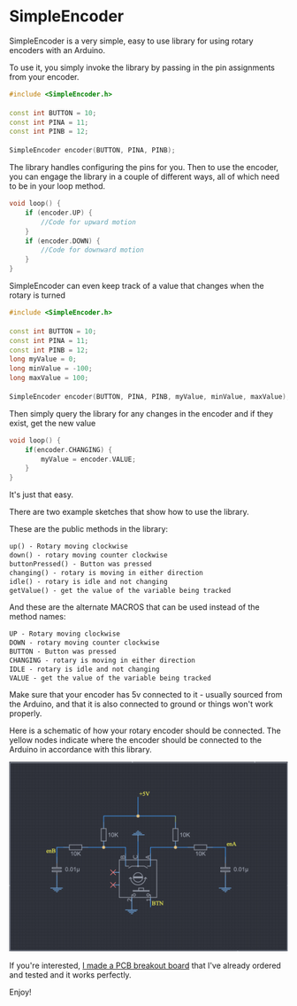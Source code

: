 # SimpleEncoder

SimpleEncoder is a very simple, easy to use library for using rotary encoders with an Arduino.

To use it, you simply invoke the library by passing in the pin assignments from your encoder.

```c++
#include <SimpleEncoder.h>

const int BUTTON = 10;
const int PINA = 11;
const int PINB = 12;

SimpleEncoder encoder(BUTTON, PINA, PINB);
```

The library handles configuring the pins for you. Then to use the encoder, you can engage the library
in a couple of different ways, all of which need to be in your loop method.

```c++
void loop() {
    if (encoder.UP) {
        //Code for upward motion
    }
    if (encoder.DOWN) {
        //Code for downward motion
    }
}
```

SimpleEncoder can even keep track of a value that changes when the rotary is turned

```c++
#include <SimpleEncoder.h>

const int BUTTON = 10;
const int PINA = 11;
const int PINB = 12;
long myValue = 0;
long minValue = -100;
long maxValue = 100;

SimpleEncoder encoder(BUTTON, PINA, PINB, myValue, minValue, maxValue);
```

Then simply query the library for any changes in the encoder and if they exist, get the new value

```c++
void loop() {
    if(encoder.CHANGING) {
        myValue = encoder.VALUE;
    }
}
```

It's just that easy. 

There are two example sketches that show how to use the library.

These are the public methods in the library:

```
up() - Rotary moving clockwise
down() - rotary moving counter clockwise
buttonPressed() - Button was pressed
changing() - rotary is moving in either direction
idle() - rotary is idle and not changing
getValue() - get the value of the variable being tracked
```

And these are the alternate MACROS that can be used instead of the method names:

```
UP - Rotary moving clockwise
DOWN - rotary moving counter clockwise
BUTTON - Button was pressed
CHANGING - rotary is moving in either direction
IDLE - rotary is idle and not changing
VALUE - get the value of the variable being tracked
```

Make sure that your encoder has 5v connected to it - usually sourced from the Arduino, and that it is also connected to ground or things won't work properly.

Here is a schematic of how your rotary encoder should be connected. The yellow nodes
indicate where the encoder should be connected to the Arduino in accordance
with this library. 

![Schematic](./img/Schematic.png)

If you're interested, [I made a PCB breakout board](https://oshwlab.com/sims.mike/rotaryencoderbasic) that I've already ordered and tested and it works perfectly.


Enjoy!